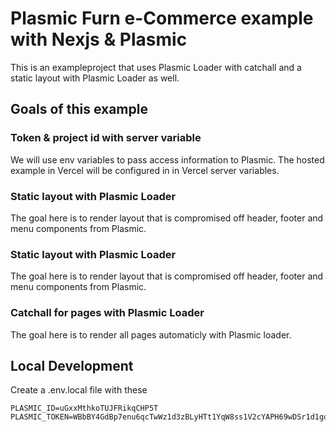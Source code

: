 # Plasmic Furn e-Commerce example with Nexjs & Plasmic

This is an exampleproject that uses Plasmic Loader with catchall and a static layout with Plasmic Loader as well.

## Goals of this example


### Token & project id with server variable
We will use env variables to pass access information to Plasmic.
The hosted example in Vercel will be configured in in Vercel server variables.


### Static layout with Plasmic Loader
The goal here is to render layout that is compromised off header, footer and menu components from Plasmic.


### Static layout with Plasmic Loader
The goal here is to render layout that is compromised off header, footer and menu components from Plasmic.


### Catchall for pages with Plasmic Loader
The goal here is to render all pages automaticly with Plasmic loader.



## Local Development
Create a .env.local file with these
```
PLASMIC_ID=uGxxMthkoTUJFRikqCHP5T
PLASMIC_TOKEN=WBbBY4GdBp7enu6qcTwWz1d3zBLyHTt1YqW8ss1V2cYAPH69wDSr1d1gqEhk24koSon2Q4yLYxgeVz0PoQ
```
